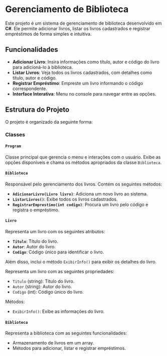 # Gerenciamento de Biblioteca

Este projeto é um sistema de gerenciamento de biblioteca desenvolvido em **C#**. Ele permite adicionar livros, listar os livros cadastrados e registrar empréstimos de forma simples e intuitiva.

## Funcionalidades

- **Adicionar Livro**: Insira informações como título, autor e código do livro para adicioná-lo à biblioteca.
- **Listar Livros**: Veja todos os livros cadastrados, com detalhes como título, autor e código.
- **Registrar Empréstimo**: Empreste um livro informando o código correspondente.
- **Interface Interativa**: Menu no console para navegar entre as opções.

## Estrutura do Projeto

O projeto é organizado da seguinte forma:

### Classes

#### `Program`

Classe principal que gerencia o menu e interações com o usuário. Exibe as opções disponíveis e chama os métodos apropriados da classe `Biblioteca`.

#### `Biblioteca`

Responsável pelo gerenciamento dos livros. Contém os seguintes métodos:

- **`AdicionarLivro(Livro livro)`**: Adiciona um novo livro ao sistema.
- **`ListarLivros()`**: Exibe todos os livros cadastrados.
- **`RegistrarEmprestimo(int codigo)`**: Procura um livro pelo código e registra o empréstimo.

#### `Livro`

Representa um livro com os seguintes atributos:
- **`Titulo`**: Título do livro.
- **`Autor`**: Autor do livro.
- **`Codigo`**: Código único para identificar o livro.

Além disso, inclui o método `ExibirInfo()` para exibir os detalhes do livro.


Representa um livro com as seguintes propriedades:
- `Titulo` (string): Título do livro.
- `Autor` (string): Autor do livro.
- `Codigo` (int): Código único do livro.

Métodos:
- `ExibirInfo()`: Exibe as informações do livro.

#### `Biblioteca`

Representa a biblioteca com as seguintes funcionalidades:
- Armazenamento de livros em um array.
- Métodos para adicionar, listar e registrar empréstimos.
